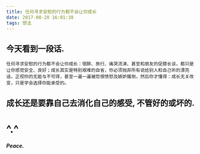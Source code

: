 ```yaml
---
title: 任何寻求安慰的行为都不会让你成长
date: 2017-08-28 16:01:38
tags: 想法
---
```

## 今天看到一段话.
``
任何寻求安慰的行为都不会让你成长：宿醉、旅行、痛哭流涕、甚至和朋友的促膝长谈，都只是让你感觉安全、良好；成长其实是特别艰难的自省，你必须抛弃所有说给别人和自己听的漂亮话，正视你的无能与不可得，甚至一遍一遍被怨恨愤怒及嫉妒撂倒，然后你才懂得：成长无关改变，只是学会选择你能承受的。
``

## 成长还是要靠自己去消化自己的感受, 不管好的或坏的.


# ^.^

***Peace.***

